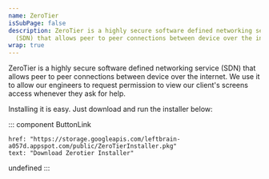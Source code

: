 ```yaml
---
name: ZeroTier
isSubPage: false
description: ZeroTier is a highly secure software defined networking service
  (SDN) that allows peer to peer connections between device over the internet.
wrap: true
---
```

ZeroTier is a highly secure software defined networking service (SDN) that allows peer to peer connections between device over the internet. We use it to allow our engineers to request permission to view our client's screens access whenever they ask for help.

Installing it is easy. Just download and run the installer below:



::: component ButtonLink
~~~
href: "https://storage.googleapis.com/leftbrain-a057d.appspot.com/public/ZeroTierInstaller.pkg"
text: "Download Zerotier Installer"
~~~
undefined
:::